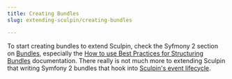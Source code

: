 ```yaml
---
title: Creating Bundles
slug: extending-sculpin/creating-bundles

---
```


To start creating bundles to extend Sculpin, check the Syfmony 2 section on
[Bundles][1], especially the
[How to use Best Practices for Structuring Bundles][2] documentation. There
really is not much more to extending Sculpin that writing Symfony 2 bundles
that hook into [Sculpin's event lifecycle][3].


[1]: http://symfony.com/doc/current/cookbook/bundles/
[2]: http://symfony.com/doc/current/cookbook/bundles/best_practices.html
[3]: {{site.url}}/documentation/extending-sculpin/lifecycle/
